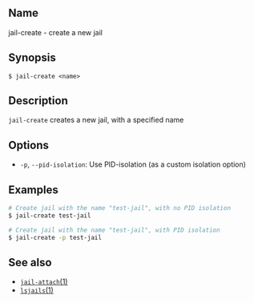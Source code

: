 ## Name

jail-create - create a new jail

## Synopsis

```**sh
$ jail-create <name>
```

## Description

`jail-create` creates a new jail, with a specified name

## Options

* `-p`, `--pid-isolation`: Use PID-isolation (as a custom isolation option)

## Examples

```sh
# Create jail with the name "test-jail", with no PID isolation
$ jail-create test-jail

# Create jail with the name "test-jail", with PID isolation
$ jail-create -p test-jail
```

## See also
* [`jail-attach`(1)](help://man/1/jail-attach)
* [`lsjails`(1)](help://man/1/lsjails)

